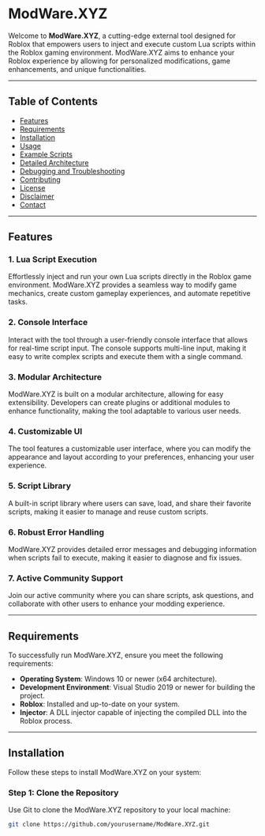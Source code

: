 # ModWare.XYZ

Welcome to **ModWare.XYZ**, a cutting-edge external tool designed for Roblox that empowers users to inject and execute custom Lua scripts within the Roblox gaming environment. ModWare.XYZ aims to enhance your Roblox experience by allowing for personalized modifications, game enhancements, and unique functionalities.

---

## Table of Contents

- [Features](#features)
- [Requirements](#requirements)
- [Installation](#installation)
- [Usage](#usage)
- [Example Scripts](#example-scripts)
- [Detailed Architecture](#detailed-architecture)
- [Debugging and Troubleshooting](#debugging-and-troubleshooting)
- [Contributing](#contributing)
- [License](#license)
- [Disclaimer](#disclaimer)
- [Contact](#contact)

---

## Features

### 1. Lua Script Execution
Effortlessly inject and run your own Lua scripts directly in the Roblox game environment. ModWare.XYZ provides a seamless way to modify game mechanics, create custom gameplay experiences, and automate repetitive tasks.

### 2. Console Interface
Interact with the tool through a user-friendly console interface that allows for real-time script input. The console supports multi-line input, making it easy to write complex scripts and execute them with a single command.

### 3. Modular Architecture
ModWare.XYZ is built on a modular architecture, allowing for easy extensibility. Developers can create plugins or additional modules to enhance functionality, making the tool adaptable to various user needs.

### 4. Customizable UI
The tool features a customizable user interface, where you can modify the appearance and layout according to your preferences, enhancing your user experience.

### 5. Script Library
A built-in script library where users can save, load, and share their favorite scripts, making it easier to manage and reuse custom scripts.

### 6. Robust Error Handling
ModWare.XYZ provides detailed error messages and debugging information when scripts fail to execute, making it easier to diagnose and fix issues.

### 7. Active Community Support
Join our active community where you can share scripts, ask questions, and collaborate with other users to enhance your modding experience.

---

## Requirements

To successfully run ModWare.XYZ, ensure you meet the following requirements:

- **Operating System**: Windows 10 or newer (x64 architecture).
- **Development Environment**: Visual Studio 2019 or newer for building the project.
- **Roblox**: Installed and up-to-date on your system.
- **Injector**: A DLL injector capable of injecting the compiled DLL into the Roblox process.

---

## Installation

Follow these steps to install ModWare.XYZ on your system:

### Step 1: Clone the Repository

Use Git to clone the ModWare.XYZ repository to your local machine:

```bash
git clone https://github.com/yourusername/ModWare.XYZ.git
